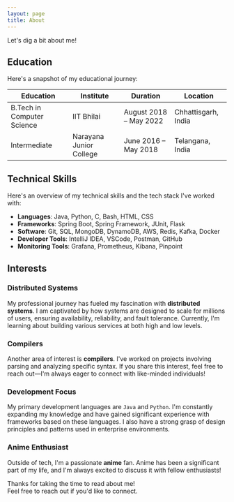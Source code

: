 ```yaml
---
layout: page
title: About
---
```


Let's dig a bit about me!

## Education
Here's a snapshot of my educational journey:

<table>
  <thead>
    <tr>
      <th>Education</th>
      <th>Institute</th>
      <th>Duration</th>
      <th>Location</th>
    </tr>
  </thead>
  <tbody>
    <tr>
      <td>B.Tech in Computer Science</td>
      <td>IIT Bhilai</td>
      <td>August 2018 – May 2022</td>
      <td>Chhattisgarh, India</td>
    </tr>
    <tr>
      <td>Intermediate</td>
      <td>Narayana Junior College</td>
      <td>June 2016 – May 2018</td>
      <td>Telangana, India</td>
    </tr>
  </tbody>
</table>

## Technical Skills
Here's an overview of my technical skills and the tech stack I've worked with:

- **Languages**: Java, Python, C, Bash, HTML, CSS
- **Frameworks**: Spring Boot, Spring Framework, JUnit, Flask
- **Software**: Git, SQL, MongoDB, DynamoDB, AWS, Redis, Kafka, Docker
- **Developer Tools**: IntelliJ IDEA, VSCode, Postman, GitHub
- **Monitoring Tools**: Grafana, Prometheus, Kibana, Pinpoint

## Interests
### Distributed Systems
My professional journey has fueled my fascination with **distributed systems**. I am captivated by how systems are designed to scale for millions of users, ensuring availability, reliability, and fault tolerance. Currently, I'm learning about building various services at both high and low levels.

### Compilers
Another area of interest is **compilers**. I've worked on projects involving parsing and analyzing specific syntax. If you share this interest, feel free to reach out—I'm always eager to connect with like-minded individuals!

### Development Focus
My primary development languages are `Java` and `Python`. I'm constantly expanding my knowledge and have gained significant experience with frameworks based on these languages. I also have a strong grasp of design principles and patterns used in enterprise environments.

### Anime Enthusiast
Outside of tech, I'm a passionate **anime** fan. Anime has been a significant part of my life, and I'm always excited to discuss it with fellow enthusiasts!


Thanks for taking the time to read about me! <br>
Feel free to reach out if you'd like to connect.